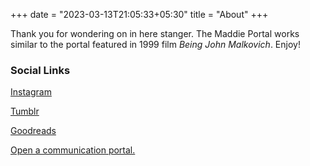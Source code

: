 +++
date = "2023-03-13T21:05:33+05:30"
title = "About"
+++

Thank you for wondering on in here stanger. The Maddie Portal works similar to the portal featured in 1999 film *Being John Malkovich*. Enjoy!

### Social Links 
[Instagram](https://www.instagram.com/maddieraney/)

[Tumblr](https://www.tumblr.com/blog/themaddieportal)

[Goodreads](https://www.goodreads.com/user/show/153006323-maddie-raney)

[Open a communication portal.](mailto:maddieraneyy@gmail.com)

